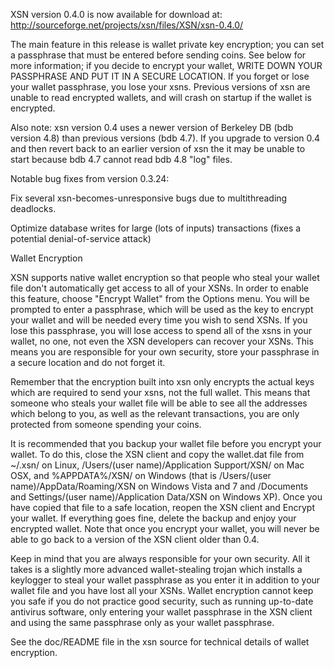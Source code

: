 XSN version 0.4.0 is now available for download at:
http://sourceforge.net/projects/xsn/files/XSN/xsn-0.4.0/

The main feature in this release is wallet private key encryption;
you can set a passphrase that must be entered before sending coins.
See below for more information; if you decide to encrypt your wallet,
WRITE DOWN YOUR PASSPHRASE AND PUT IT IN A SECURE LOCATION. If you
forget or lose your wallet passphrase, you lose your xsns.
Previous versions of xsn are unable to read encrypted wallets,
and will crash on startup if the wallet is encrypted.

Also note: xsn version 0.4 uses a newer version of Berkeley DB
(bdb version 4.8) than previous versions (bdb 4.7). If you upgrade
to version 0.4 and then revert back to an earlier version of xsn
the it may be unable to start because bdb 4.7 cannot read bdb 4.8
"log" files.


Notable bug fixes from version 0.3.24:

Fix several xsn-becomes-unresponsive bugs due to multithreading
deadlocks.

Optimize database writes for large (lots of inputs) transactions
(fixes a potential denial-of-service attack)


Wallet Encryption

XSN supports native wallet encryption so that people who steal your
wallet file don't automatically get access to all of your XSNs.
In order to enable this feature, choose "Encrypt Wallet" from the
Options menu.  You will be prompted to enter a passphrase, which
will be used as the key to encrypt your wallet and will be needed
every time you wish to send XSNs.  If you lose this passphrase,
you will lose access to spend all of the xsns in your wallet,
no one, not even the XSN developers can recover your XSNs.
This means you are responsible for your own security, store your
passphrase in a secure location and do not forget it.

Remember that the encryption built into xsn only encrypts the
actual keys which are required to send your xsns, not the full
wallet.  This means that someone who steals your wallet file will
be able to see all the addresses which belong to you, as well as the
relevant transactions, you are only protected from someone spending
your coins.

It is recommended that you backup your wallet file before you
encrypt your wallet.  To do this, close the XSN client and
copy the wallet.dat file from ~/.xsn/ on Linux, /Users/(user
name)/Application Support/XSN/ on Mac OSX, and %APPDATA%/XSN/
on Windows (that is /Users/(user name)/AppData/Roaming/XSN on
Windows Vista and 7 and /Documents and Settings/(user name)/Application
Data/XSN on Windows XP).  Once you have copied that file to a
safe location, reopen the XSN client and Encrypt your wallet.
If everything goes fine, delete the backup and enjoy your encrypted
wallet.  Note that once you encrypt your wallet, you will never be
able to go back to a version of the XSN client older than 0.4.

Keep in mind that you are always responsible for your own security.
All it takes is a slightly more advanced wallet-stealing trojan which
installs a keylogger to steal your wallet passphrase as you enter it
in addition to your wallet file and you have lost all your XSNs.
Wallet encryption cannot keep you safe if you do not practice
good security, such as running up-to-date antivirus software, only
entering your wallet passphrase in the XSN client and using the
same passphrase only as your wallet passphrase.

See the doc/README file in the xsn source for technical details
of wallet encryption.
